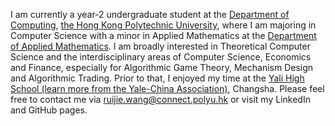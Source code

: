 I am currently a year-2 undergraduate student at the [Department of Computing](https://www.polyu.edu.hk/comp), [the Hong Kong Polytechnic University](https://www.polyu.edu.hk), where I am majoring in Computer Science with a minor in Applied Mathematics at the [Department of Applied Mathematics](https://www.polyu.edu.hk/ama/). I am broadly interested in Theoretical Computer Science and the interdisciplinary areas of Computer Science, Economics and Finance, especially for Algorithmic Game Theory, Mechanism Design and Algorithmic Trading. Prior to that, I enjoyed my time at the [Yali High School (learn more from the Yale-China Association)](https://www.yalechina.org/who-we-are), Changsha. Please feel free to contact me via ruijie.wang@connect.polyu.hk or visit my LinkedIn and GitHub pages.
